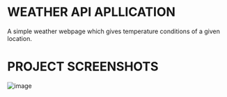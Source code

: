 # WEATHER API APLLICATION
A simple weather webpage which gives temperature conditions of a given location.

# PROJECT SCREENSHOTS
![image](https://github.com/vatsalgabani64/PRODIGY_WD_05/assets/122713645/d933f65e-4fa3-4b2b-a877-ab59b0cac5fd)
